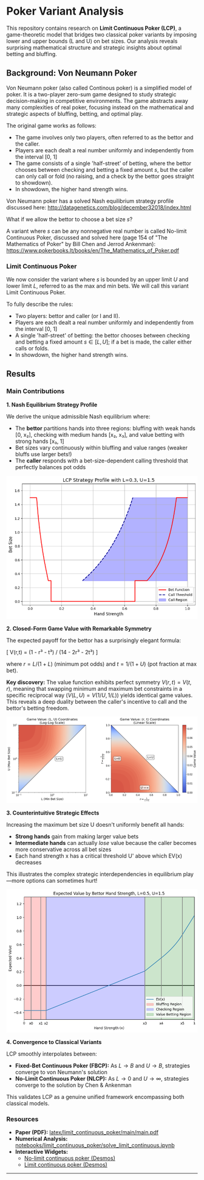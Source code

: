 # Poker Variant Analysis

This repository contains research on **Limit Continuous Poker (LCP)**, a game-theoretic model that bridges two classical poker variants by imposing lower and upper bounds (L and U) on bet sizes. Our analysis reveals surprising mathematical structure and strategic insights about optimal betting and bluffing.

## Background: Von Neumann Poker

Von Neumann poker (also called Continous poker) is a simplified model of poker. It is a two-player zero-sum game designed to study strategic decision-making in competitive environments. The game abstracts away many complexities of real poker, focusing instead on the mathematical and strategic aspects of bluffing, betting, and optimal play.

The original game works as follows:

- The game involves only two players, often referred to as the bettor and the caller.
- Players are each dealt a real number uniformly and independently from the interval [0, 1]
- The game consists of a single 'half-street' of betting, where the bettor chooses between checking and betting a fixed amount $s$, but the caller can only call or fold (no raising, and a check by the bettor goes straight to showdown).
- In showdown, the higher hand strength wins.

Von Neumann poker has a solved Nash equilibrium strategy profile discussed here: http://datagenetics.com/blog/december32018/index.html

What if we allow the bettor to choose a bet size $s$?

A variant where $s$ can be any nonnegative real number is called No-limit Continuous Poker, discussed and solved here (page 154 of "The Mathematics of Poker" by Bill Chen and Jerrod Ankenman): https://www.pokerbooks.lt/books/en/The_Mathematics_of_Poker.pdf

### Limit Continuous Poker

We now consider the variant where $s$ is bounded by an upper limit $U$ and lower limit $L$, referred to as the max and min bets. We will call this variant Limit Continuous Poker.

To fully describe the rules:

- Two players: bettor and caller (or I and II).
- Players are each dealt a real number uniformly and independently from the interval [0, 1]
- A single 'half-street' of betting: the bettor chooses between checking and betting a fixed amount $s \in [L, U]$; if a bet is made, the caller either calls or folds.
- In showdown, the higher hand strength wins.

## Results

### Main Contributions

**1. Nash Equilibrium Strategy Profile**

We derive the unique admissible Nash equilibrium where:

- The **bettor** partitions hands into three regions: bluffing with weak hands [0, x₂], checking with medium hands [x₂, x₃], and value betting with strong hands [x₃, 1]
- Bet sizes vary continuously within bluffing and value ranges (weaker bluffs use larger bets!)
- The **caller** responds with a bet-size-dependent calling threshold that perfectly balances pot odds

![LCP Strategy Profile](latex/limit_continuous_poker/sections/nash_equilibrium/images/LCP_profile_0.3_1.5.png)

**2. Closed-Form Game Value with Remarkable Symmetry**

The expected payoff for the bettor has a surprisingly elegant formula:

\[ V(r,t) = (1 - r³ - t³) / (14 - 2r³ - 2t³) \]

where $r = L/(1+L)$ (minimum pot odds) and $t = 1/(1+U)$ (pot fraction at max bet).

**Key discovery:** The value function exhibits perfect symmetry $V(r,t) = V(t,r)$, meaning that swapping minimum and maximum bet constraints in a specific reciprocal way $(V(L,U) = V(1/U, 1/L))$ yields identical game values. This reveals a deep duality between the caller's incentive to call and the bettor's betting freedom.

![Game Value Heatmaps](latex/limit_continuous_poker/sections/game_value/images/game_value_plots.png)

**3. Counterintuitive Strategic Effects**

Increasing the maximum bet size U doesn't uniformly benefit all hands:

- **Strong hands** gain from making larger value bets
- **Intermediate hands** can actually _lose_ value because the caller becomes more conservative across all bet sizes
- Each hand strength x has a critical threshold U' above which EV(x) decreases

This illustrates the complex strategic interdependencies in equilibrium play—more options can sometimes hurt!

![Expected Payoffs by Hand Strength](latex/limit_continuous_poker/sections/payoff_analysis/images/ExpectedPayoffs.png)

**4. Convergence to Classical Variants**

LCP smoothly interpolates between:

- **Fixed-Bet Continuous Poker (FBCP):** As $L → B$ and $U → B$, strategies converge to von Neumann's solution
- **No-Limit Continuous Poker (NLCP):** As $L → 0$ and $U → ∞$, strategies converge to the solution by Chen & Ankenman

This validates LCP as a genuine unified framework encompassing both classical models.

### Resources

- **Paper (PDF):** [latex/limit_continuous_poker/main/main.pdf](latex/limit_continuous_poker/main/main.pdf)
- **Numerical Analysis:** [notebooks/limit_continuous_poker/solve_limit_continuous.ipynb](notebooks/limit_continuous_poker/solve_limit_continuous.ipynb)
- **Interactive Widgets:**
  - [No-limit continuous poker (Desmos)](https://www.desmos.com/calculator/palhen19nj)
  - [Limit continuous poker (Desmos)](https://www.desmos.com/calculator/riicxq0xso)

---
